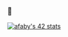 ### 👋

[![afaby's 42 stats](https://badge42.vercel.app/api/v2/cld4hja8e00250gl71k4xerqt/stats?cursusId=21&coalitionId=220)](https://github.com/JaeSeoKim/badge42)

<!-- [![Anurag's GitHub stats](https://github-readme-stats.vercel.app/api?username=arthurfaby)](https://github.com/anuraghazra/github-readme-stats) -->

<!-- [![Top Langs](https://github-readme-stats.vercel.app/api/top-langs/?username=arthurfaby)](https://github.com/anuraghazra/github-readme-stats) -->
<!--
**arthurfaby/arthurfaby** is a ✨ _special_ ✨ repository because its `README.md` (this file) appears on your GitHub profile.

Here are some ideas to get you started:

- 🔭 I’m currently working on ...
- 🌱 I’m currently learning ...
- 👯 I’m looking to collaborate on ...
- 🤔 I’m looking for help with ...
- 💬 Ask me about ...
- 📫 How to reach me: ...
- 😄 Pronouns: ...
- ⚡ Fun fact: ...
-->
